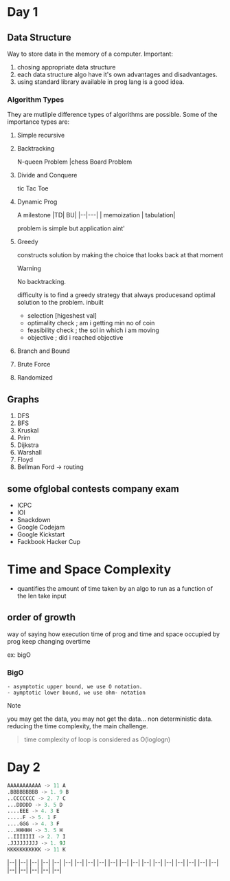 # Day 1
## Data Structure
Way to store data in the memory of a computer.
Important:
1. chosing appropriate data structure
2. each data structure algo have it's own advantages and disadvantages.
3. using standard library available in prog lang is a good idea.

### Algorithm Types
They are mutliple difference types of algorithms are possible. Some of the importance types are:

1. Simple recursive

2. Backtracking
    
    N-queen Problem |chess Board Problem

3. Divide and Conquere 

    tic Tac Toe
4. Dynamic Prog

    A milestone
    |TD| BU|
    |--|---|
    | memoization | tabulation|

    problem is simple but application aint'


5. Greedy

    constructs solution by making the choice that looks back at that moment
    >[!warning]
    > No backtracking.

    difficulty is to find a greedy strategy that always producesand optimal solution to the problem.
    inbuilt
    - selection [higeshest val]
    - optimality check ; am i getting min no of coin
    - feasibility check ; the sol in which i am moving 
    - objective ; did i reached objective

6. Branch and Bound
7. Brute Force

8. Randomized

## Graphs
1. DFS
2. BFS
3. Kruskal
4. Prim
5. Dijkstra
6. Warshall
7. Floyd
8. Bellman Ford -> routing

## some ofglobal contests company exam
- ICPC
- IOI
- Snackdown
- Google Codejam
- Google Kickstart
- Fackbook Hacker Cup

# Time and Space Complexity
- quantifies the amount of time taken by an algo to run as a function of the len take input

## order of growth
way of saying how execution time of prog and time and space occupied by prog keep changing overtime

ex: bigO

### BigO
    - asymptotic upper bound, we use O notation.
    - aymptotic lower bound, we use ohm- notation

>[!note]
> you may get the data, you may not get the data... non deterministic data. reducing the time complexity, the main challenge.

> time complexity of loop is considered as O(loglogn)

# Day 2

```py
AAAAAAAAAAA -> 11 A
.BBBBBBBBB -> 1. 9 B
..CCCCCCC -> 2. 7 C
...DDDDD -> 3. 5 D
....EEE -> 4. 3 E
.....F -> 5. 1 F
....GGG -> 4. 3 F
...HHHHH -> 3. 5 H
..IIIIIII -> 2. 7 I
.JJJJJJJJJ -> 1. 9J
KKKKKKKKKKK -> 11 K
```


|--|  |--|  |--|  |--|
|--|  |--|  |--|  |--|
|--|  |--|  |--|  |--|
|--|  |--|  |--|  |--|
|--|  |--|  |--|  |--|
|--|  |--|  |--|  |--|
